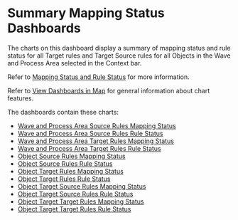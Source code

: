 # Summary Mapping Status Dashboards

The charts on this dashboard display a summary of mapping status and
rule status for all Target rules and Target Source rules for all Objects
in the Wave and Process Area selected in the Context bar.

Refer to [Mapping Status and Rule
Status](Mapping_Status_and_Rule_Status.htm) for more information.

Refer to [View Dashboards in Map](View_Dashboards_in_Map.htm) for
general information about chart features.

The dashboards contain these charts:

  - [Wave and Process Area Source Rules Mapping
    Status](Wave_Process_Area_Source_Rules_Map_Status.htm)
  - [Wave and Process Area Source Rules Rule
    Status](Wave_Process_Area_Source_Rules_Rule_Status.htm)
  - [Wave and Process Area Target Rules Mapping
    Status](Wave_and_Process_Area_Target_Rules_Mapping_Status.htm)
  - [Wave and Process Area Target Rules Rule
    Status](Wave_and_Process_Area_Target_Rules_Rule_Status.htm)
  - [Object Source Rules Mapping
    Status](Object_Source_Rules_Mapping_Status.htm)
  - [Object Source Rules Rule
    Status](Object_Source_Rules_Rule_Status.htm)
  - [Object Target Rules Mapping
    Status](Object_Target_Rules_Mapping_Status.htm)
  - [Object Target Rules Rule
    Status](Object_Target_Rules_Rule_Status.htm)
  - [Object Target Source Rules Mapping
    Status](Object_Target_Source_Rules_Mapping_Status.htm)
  - [Object Target Source Rules Rule
    Status](Object_Target_Source_Rules_Rule_Status.htm)
  - [Object Target Target Rules Mapping
    Status](Object_Trgt_Trgt_Rules_Map_Status.htm)
  - [Object Target Target Rules Rule
    Status](Object_Trgt_Trgt_Rules_Rule_Stats.htm)
